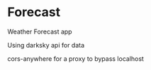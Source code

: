 # Forecast
Weather Forecast app

Using darksky api for data

cors-anywhere for a proxy to bypass localhost
